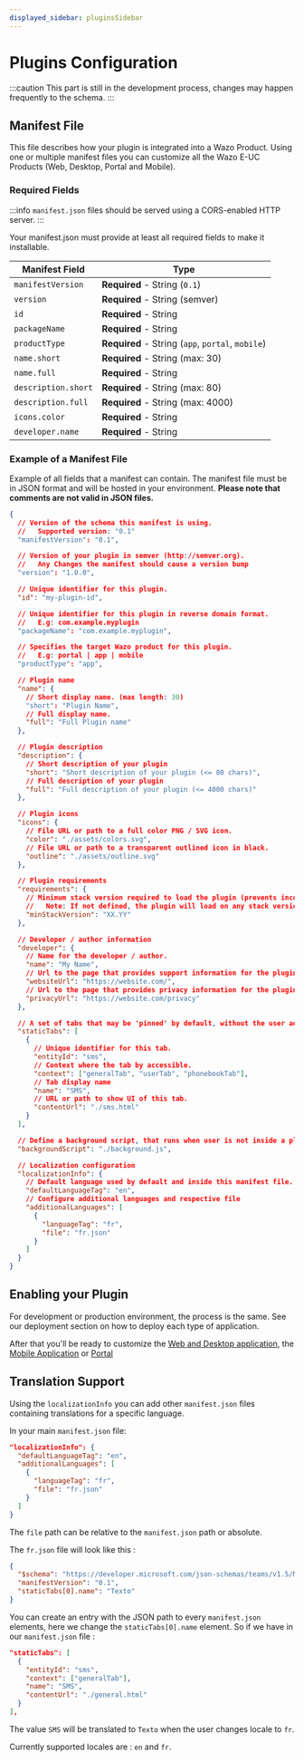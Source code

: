 ```yaml
---
displayed_sidebar: pluginsSidebar
---
```


# Plugins Configuration

:::caution
This part is still in the development process, changes may happen frequently to the schema.
:::

## Manifest File

This file describes how your plugin is integrated into a Wazo Product. Using one or multiple manifest files you can
customize all the Wazo E-UC Products (Web, Desktop, Portal and Mobile).

### Required Fields

:::info
`manifest.json` files should be served using a CORS-enabled HTTP server.
:::

Your manifest.json must provide at least all required fields to make it installable.

| Manifest Field      | Type                                              |
| ------------------- | ------------------------------------------------- |
| `manifestVersion`   | **Required** - String (`0.1`)                     |
| `version`           | **Required** - String (semver)                    |
| `id`                | **Required** - String                             |
| `packageName`       | **Required** - String                             |
| `productType`       | **Required** - String (`app`, `portal`, `mobile`) |
| `name.short`        | **Required** - String (max: 30)                   |
| `name.full`         | **Required** - String                             |
| `description.short` | **Required** - String (max: 80)                   |
| `description.full`  | **Required** - String (max: 4000)                 |
| `icons.color`       | **Required** - String                             |
| `developer.name`    | **Required** - String                             |

### Example of a Manifest File

Example of all fields that a manifest can contain. The manifest file must be in JSON format and will be hosted in your environment.
**Please note that comments are not valid in JSON files.**

```json
{
  // Version of the schema this manifest is using.
  //   Supported version: "0.1"
  "manifestVersion": "0.1",

  // Version of your plugin in semver (http://semver.org).
  //   Any Changes the manifest should cause a version bump
  "version": "1.0.0",

  // Unique identifier for this plugin.
  "id": "my-plugin-id",

  // Unique identifier for this plugin in reverse domain format.
  //   E.g: com.example.myplugin
  "packageName": "com.example.myplugin",

  // Specifies the target Wazo product for this plugin.
  //   E.g: portal | app | mobile
  "productType": "app",

  // Plugin name
  "name": {
    // Short display name. (max length: 30)
    "short": "Plugin Name",
    // Full display name.
    "full": "Full Plugin name"
  },

  // Plugin description
  "description": {
    // Short description of your plugin
    "short": "Short description of your plugin (<= 80 chars)",
    // Full description of your plugin
    "full": "Full description of your plugin (<= 4000 chars)"
  },

  // Plugin icons
  "icons": {
    // File URL or path to a full color PNG / SVG icon.
    "color": "./assets/colors.svg",
    // File URL or path to a transparent outlined icon in black.
    "outline": "./assets/outline.svg"
  },

  // Plugin requirements
  "requirements": {
    // Minimum stack version required to load the plugin (prevents incompatibility with newer APIs)
    //   Note: If not defined, the plugin will load on any stack version.
    "minStackVersion": "XX.YY"
  },

  // Developer / author information
  "developer": {
    // Name for the developer / author.
    "name": "My Name",
    // Url to the page that provides support information for the plugin.
    "websiteUrl": "https://website.com/",
    // Url to the page that provides privacy information for the plugin.
    "privacyUrl": "https://website.com/privacy"
  },

  // A set of tabs that may be 'pinned' by default, without the user adding them manually. Static tabs declared in personal scope are always pinned to the app's personal experience. Static tabs do not currently support the 'teams' scope
  "staticTabs": [
    {
      // Unique identifier for this tab.
      "entityId": "sms",
      // Context where the tab by accessible.
      "context": ["generalTab", "userTab", "phonebookTab"],
      // Tab display name
      "name": "SMS",
      // URL or path to show UI of this tab.
      "contentUrl": "./sms.html"
    }
  ],

  // Define a background script, that runs when user is not inside a plugin tabs.
  "backgroundScript": "./background.js",

  // Localization configuration
  "localizationInfo": {
    // Default language used by default and inside this manifest file.
    "defaultLanguageTag": "en",
    // Configure additional languages and respective file
    "additionalLanguages": [
      {
        "languageTag": "fr",
        "file": "fr.json"
      }
    ]
  }
}
```

## Enabling your Plugin

For development or production environment, the process is the same. See our deployment section on how to deploy each type of application.

After that you'll be ready to customize the [Web and Desktop application](./web-desktop-application), the [Mobile Application](./mobile) or [Portal](./portal)

## Translation Support

Using the `localizationInfo` you can add other `manifest.json` files containing translations for a specific language.

In your main `manifest.json` file:

```json
"localizationInfo": {
  "defaultLanguageTag": "en",
  "additionalLanguages": [
    {
      "languageTag": "fr",
      "file": "fr.json"
    }
  ]
}
```

The `file` path can be relative to the `manifest.json` path or absolute.

The `fr.json` file will look like this :

```json
{
  "$schema": "https://developer.microsoft.com/json-schemas/teams/v1.5/MicrosoftTeams.Localization.schema.json",
  "manifestVersion": "0.1",
  "staticTabs[0].name": "Texto"
}
```

You can create an entry with the JSON path to every `manifest.json` elements, here we change the `staticTabs[0].name` element.
So if we have in our `manifest.json` file :

```json
"staticTabs": [
  {
    "entityId": "sms",
    "context": ["generalTab"],
    "name": "SMS",
    "contentUrl": "./general.html"
  }
],
```

The value `SMS` will be translated to `Texto` when the user changes locale to `fr`.

Currently supported locales are : `en` and `fr`.
